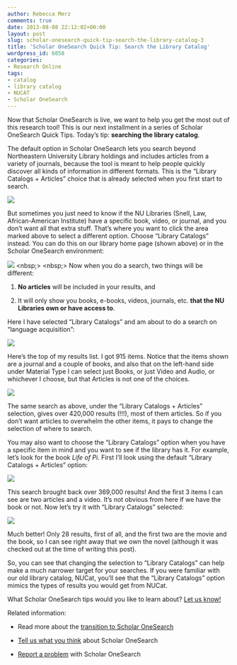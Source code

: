 ```yaml
---
author: Rebecca Merz
comments: true
date: 2013-08-08 22:12:02+00:00
layout: post
slug: scholar-onesearch-quick-tip-search-the-library-catalog-3
title: 'Scholar OneSearch Quick Tip: Search the Library Catalog'
wordpress_id: 6058
categories:
- Research Online
tags:
- catalog
- library catalog
- NUCAT
- Scholar OneSearch
---
```


Now that Scholar OneSearch is live, we want to help you get the most out of this research tool! This is our next installment in a series of Scholar OneSearch Quick Tips. Today’s tip: **searching the library catalog**.

The default option in Scholar OneSearch lets you search beyond Northeastern University Library holdings and includes articles from a variety of journals, because the tool is meant to help people quickly discover all kinds of information in different formats. This is the “Library Catalogs + Articles” choice that is already selected when you first start to search.

[![](http://www.lib.neu.edu/snippets/wp-content/uploads/2013/08/SOSDefaultScope1.png)](http://www.lib.neu.edu/snippets/wp-content/uploads/2013/08/SOSDefaultScope1.png)

But sometimes you just need to know if the NU Libraries (Snell, Law, African-American Institute) have a specific book, video, or journal, and you don’t want all that extra stuff. That’s where you want to click the area marked above to select a different option. Choose “Library Catalogs” instead. You can do this on our library home page (shown above) or in the Scholar OneSearch environment:

[![](http://www.lib.neu.edu/snippets/wp-content/uploads/2013/08/SOSCatalogScope.png)](http://www.lib.neu.edu/snippets/wp-content/uploads/2013/08/SOSCatalogScope.png)
<nbsp;>
<nbsp;>
Now when you do a search, two things will be different:



	
  1. **No articles** will be included in your results, and

	
  2. It will only show you books, e-books, videos, journals, etc. **that the NU Libraries own or have access to**.



Here I have selected “Library Catalogs” and am about to do a search on “language acquisition”:

[![](http://www.lib.neu.edu/snippets/wp-content/uploads/2013/08/SOSSearchCatalog.png)](http://www.lib.neu.edu/snippets/wp-content/uploads/2013/08/SOSSearchCatalog.png)

Here’s the top of my results list. I got 915 items. Notice that the items shown are a journal and a couple of books, and also that on the left-hand side under Material Type I can select just Books, or just Video and Audio, or whichever I choose, but that Articles is not one of the choices.

[![](http://www.lib.neu.edu/snippets/wp-content/uploads/2013/08/SOSCatResults.png)](http://www.lib.neu.edu/snippets/wp-content/uploads/2013/08/SOSCatResults.png)

The same search as above, under the “Library Catalogs + Articles” selection, gives over 420,000 results (!!!), most of them articles. So if you don’t want articles to overwhelm the other items, it pays to change the selection of where to search.

You may also want to choose the “Library Catalogs” option when you have a specific item in mind and you want to see if the library has it. For example, let’s look for the book _Life of Pi_. First I’ll look using the default “Library Catalogs + Articles” option:

[![](http://www.lib.neu.edu/snippets/wp-content/uploads/2013/08/SOSPiResultsAll.png)](http://www.lib.neu.edu/snippets/wp-content/uploads/2013/08/SOSPiResultsAll.png)

This search brought back over 369,000 results! And the first 3 items I can see are two articles and a video. It’s not obvious from here if we have the book or not. Now let’s try it with “Library Catalogs” selected:

[![](http://www.lib.neu.edu/snippets/wp-content/uploads/2013/08/SOSPiResultsCat.png)](http://www.lib.neu.edu/snippets/wp-content/uploads/2013/08/SOSPiResultsCat.png)

Much better! Only 28 results, first of all, and the first two are the movie and the book, so I can see right away that we own the novel (although it was checked out at the time of writing this post).

So, you can see that changing the selection to “Library Catalogs” can help make a much narrower target for your searches. If you were familiar with our old library catalog, NUCat, you’ll see that the “Library Catalogs” option mimics the types of results you would get from NUCat.

What Scholar OneSearch tips would you like to learn about?  [Let us know!](http://library.northeastern.edu/about/contact-us)

Related information:



	
  * Read more about the [transition to Scholar OneSearch](http://www.lib.neu.edu/snippets/?p=5934)

	
  * [Tell us what you think](http://library.northeastern.edu/about/contact-us) about Scholar OneSearch

	
  * [Report a problem](http://library.northeastern.edu/get-help/tech-support/report-a-problem) with Scholar OneSearch


